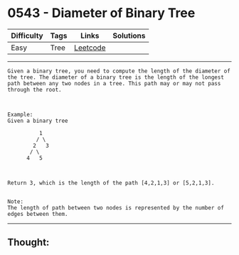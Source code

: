 # 0543 - Diameter of Binary Tree

Difficulty  | Tags | Links | Solutions
----------- | ---- | ----- | -----
Easy | Tree | [Leetcode](https://leetcode.com/problems/diameter-of-binary-tree/description/) |


-----------

```
Given a binary tree, you need to compute the length of the diameter of the tree. The diameter of a binary tree is the length of the longest path between any two nodes in a tree. This path may or may not pass through the root.



Example:
Given a binary tree 

          1
         / \
        2   3
       / \     
      4   5    



Return 3, which is the length of the path [4,2,1,3] or [5,2,1,3].


Note:
The length of path between two nodes is represented by the number of edges between them.
```

-----------

## Thought:
